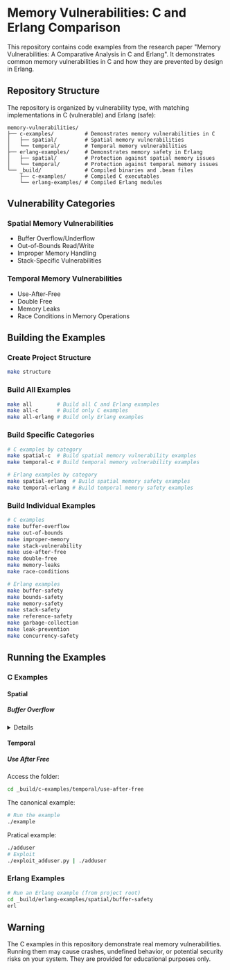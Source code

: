 # Memory Vulnerabilities: C and Erlang Comparison

This repository contains code examples from the research paper "Memory Vulnerabilities: A Comparative Analysis in C and Erlang". It demonstrates common memory vulnerabilities in C and how they are prevented by design in Erlang.

## Repository Structure

The repository is organized by vulnerability type, with matching implementations in C (vulnerable) and Erlang (safe):

```
memory-vulnerabilities/
├── c-examples/          # Demonstrates memory vulnerabilities in C
│   ├── spatial/         # Spatial memory vulnerabilities
│   └── temporal/        # Temporal memory vulnerabilities
├── erlang-examples/     # Demonstrates memory safety in Erlang
│   ├── spatial/         # Protection against spatial memory issues
│   └── temporal/        # Protection against temporal memory issues
└── _build/              # Compiled binaries and .beam files
    ├── c-examples/      # Compiled C executables
    └── erlang-examples/ # Compiled Erlang modules
```

## Vulnerability Categories

### Spatial Memory Vulnerabilities
- Buffer Overflow/Underflow
- Out-of-Bounds Read/Write
- Improper Memory Handling
- Stack-Specific Vulnerabilities

### Temporal Memory Vulnerabilities
- Use-After-Free
- Double Free
- Memory Leaks
- Race Conditions in Memory Operations

## Building the Examples

### Create Project Structure
```bash
make structure
```

### Build All Examples
```bash
make all        # Build all C and Erlang examples
make all-c      # Build only C examples
make all-erlang # Build only Erlang examples
```

### Build Specific Categories
```bash
# C examples by category
make spatial-c  # Build spatial memory vulnerability examples
make temporal-c # Build temporal memory vulnerability examples

# Erlang examples by category
make spatial-erlang  # Build spatial memory safety examples
make temporal-erlang # Build temporal memory safety examples
```

### Build Individual Examples
```bash
# C examples
make buffer-overflow
make out-of-bounds
make improper-memory
make stack-vulnerability
make use-after-free
make double-free
make memory-leaks
make race-conditions

# Erlang examples
make buffer-safety
make bounds-safety
make memory-safety
make stack-safety
make reference-safety
make garbage-collection
make leak-prevention
make concurrency-safety
```

## Running the Examples

### C Examples

#### Spatial

##### Buffer Overflow

<details>
    
Access the folder:
```bash
cd _build/c-examples/spatial/buffer-overflow
```

The canonical example:
```bash
# Run the example
./example
# show the log of the overflow
sudo dmesg | tail -n 5
```

Pratical example:
```bash
./login
# Exploit
(echo -e "$(./exploit_login.py)"; cat) | ./login
# run the attack
ls
cat password.txt
exit
```
</details>


#### Temporal

##### Use After Free
Access the folder:
```bash
cd _build/c-examples/temporal/use-after-free
```

The canonical example:
```bash
# Run the example
./example
```

Pratical example:
```bash
./adduser
# Exploit
./exploit_adduser.py | ./adduser
```

### Erlang Examples

```bash
# Run an Erlang example (from project root)
cd _build/erlang-examples/spatial/buffer-safety
erl
```

## Warning

The C examples in this repository demonstrate real memory vulnerabilities. Running them may cause crashes, undefined behavior, or potential security risks on your system. They are provided for educational purposes only.
